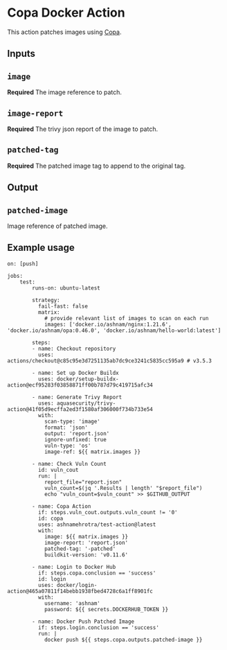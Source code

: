 # Copa Docker Action

This action patches images using [Copa](https://github.com/project-copacetic/copacetic).

## Inputs

## `image`

**Required** The image reference to patch.

## `image-report`

**Required** The trivy json report of the image to patch.

## `patched-tag`

**Required** The patched image tag to append to the original tag.

## Output

## `patched-image`

Image reference of patched image.

## Example usage

```
on: [push]

jobs:
    test:
        runs-on: ubuntu-latest

        strategy:
          fail-fast: false
          matrix:
            # provide relevant list of images to scan on each run
            images: ['docker.io/ashnam/nginx:1.21.6', 'docker.io/ashnam/opa:0.46.0', 'docker.io/ashnam/hello-world:latest']

        steps:
        - name: Checkout repository
          uses: actions/checkout@c85c95e3d7251135ab7dc9ce3241c5835cc595a9 # v3.5.3

        - name: Set up Docker Buildx
          uses: docker/setup-buildx-action@ecf95283f03858871ff00b787d79c419715afc34

        - name: Generate Trivy Report
          uses: aquasecurity/trivy-action@41f05d9ecffa2ed3f1580af306000f734b733e54
          with:
            scan-type: 'image'
            format: 'json'
            output: 'report.json'
            ignore-unfixed: true
            vuln-type: 'os'
            image-ref: ${{ matrix.images }}

        - name: Check Vuln Count
          id: vuln_cout
          run: |
            report_file="report.json"
            vuln_count=$(jq '.Results | length' "$report_file")
            echo "vuln_count=$vuln_count" >> $GITHUB_OUTPUT

        - name: Copa Action
          if: steps.vuln_cout.outputs.vuln_count != '0'
          id: copa
          uses: ashnamehrotra/test-action@latest
          with:
            image: ${{ matrix.images }}
            image-report: 'report.json'
            patched-tag: '-patched'
            buildkit-version: 'v0.11.6'

        - name: Login to Docker Hub
          if: steps.copa.conclusion == 'success'
          id: login
          uses: docker/login-action@465a07811f14bebb1938fbed4728c6a1ff8901fc
          with:
            username: 'ashnam'
            password: ${{ secrets.DOCKERHUB_TOKEN }}

        - name: Docker Push Patched Image
          if: steps.login.conclusion == 'success'
          run: |
            docker push ${{ steps.copa.outputs.patched-image }}
```
